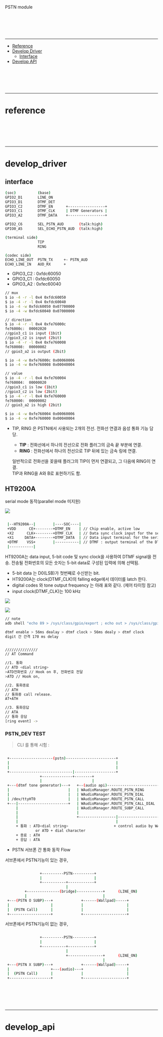 
PSTN module


<br/>  
<br/>  
<br/>  
<br/>  

<hr>


- [Reference](#reference)
- [Develop Driver](#develop-driver)
	- [Interface](#interface)
- [Develop API](#develop-api)

	

<br/>  
<br/>  
<br/>  
<br/>  

<hr>

# reference

<br/>  
<br/>  
<br/>  
<br/>  

<hr>

# develop_driver

## interface

```bash
(soc)          (base)
GPIO2_D1       LINE_ON
GPIO3_D1       DTMF_DET 
GPIO3_C2       DTMF_EN      +-----------------+
GPIO3_C1       DTMF_CLK     | DTMF Generators |
GPIO3_A2       DTMF_DATA    +-----------------+

GPIO2_C6       SEL_PSTN_AUD       (talk:high)
GPIO0_A5       SEL_ECHO_PSTN_AUD  (talk:high)

(terminal side)
               TIP
               RING

(codec side)  
ECHO_LINE_OUT  PSTN_TX     +- PSTN_AUD
ECHO_LINE_IN   AUD_RX      +
```

 - GPIO3_C2 : 0xfdc60050
 - GPIO3_C1 : 0xfdc60050
 - GPIO3_A2 : 0xfec60040

```bash
// mux
$ io -4 -r -l 0x4 0xfdc60050
$ io -4 -r -l 0x4 0xfdc60040
$ io -4 -w 0xfdc60050 0x07700000 
$ io -4 -w 0xfdc60040 0x07000000 

// direction
$ io -4 -r -l 0x4 0xfe76000c
fe76000c:  00002020
//gpio3_c1 is input (1bit) 
//gpio3_c2 is input (2bit)
$ io -4 -r -l 0x4 0xfe760008 
fe760008:  00000002 
// gpio3_a2 is output (2bit)

$ io -4 -w 0xfe76000c 0x00060006
$ io -4 -w 0xfe760008 0x00040004

// value
$ io -4 -r -l 0x4 0xfe760004
fe760004:  00000020
//gpio3_c1 is low (1bit) 
//gpio3_c2 is low (2bit)
$ io -4 -r -l 0x4 0xfe760000
fe760000:  00000002
// gpio3_a2 is high (2bit)

$ io -4 -w 0xfe760004 0x00060006
$ io -4 -w 0xfe760000 0x00040004
```

 - TIP, RING 은 PSTN에서 사용되는 2개의 전선. 
   전화선 연결과 음성 통화 기능 담당. 

   * **TIP** : 전화선에서 하나의 전선으로 전화 플러그의 금속 끝 부분에 연결.
   * **RING** : 전화선에서 하나의 전선으로 TIP 뒤에 있는 금속 링에 연결. 
   
   일반적으로 전화선을 꽂을때 플러그의 TIP이 먼저 연결되고, 그 다음에 RING이 연결.  
   TIP과 RING을 A와 B로 표현하기도 함.  
  
  
## HT9200A

 serial mode 동작(parallel mode 미지원)  

![](./images/PSTN_DEV_01.png)

```bash
 
 |--HT9200A--|        |----SOC----|
 +VDD      CE+--------+DTMF_EN    | // Chip enable, active low
 +X2      CLK+--------+DTMF_CLK   | // Data sync clock input for the serial mode
 +X1     DATA+--------+DTMF_DATA  | // Data input terminal for the serial mode
 +DTMF    VSS+        |-----------| // DTMF : output terminal of the DTMF signal
 |-----------|

```

 HT9200A는 data input, 5-bit code 및 sync clock을 사용하여 DTMF signal을 전송.
 전송될 전화번호의 모든 숫자는 5-bit data로 구성된 입력에 의해 선택됨.

 - 5-bit data 는 D0(LSB)가 첫번째로 수신받는 bit.
 - HT9200A는 clock(DTMF_CLK)의 falling edge에서 데이터를 latch 한다.
 - digital codes 와 tone output frequency 는 아래 표와 같다. (제어 타이밍 참고)
 - input clock(DTMF_CLK)는 100 kHz

![](./images/PSTN_DEV_02.png)

![](./images/PSTN_DEV_03.png)


```bash
// note
adb shell "echo 89 > /sys/class/gpio/export ; echo out > /sys/class/gpio/gpio89/direction ; echo 1 > /sys/class/gpio/gpio89/value"

dtmf enable > 56ms dealay > dtmf clock > 56ms dealy > dtmf clock
digit 간 간격 170 ms delay


///////////////
// AT Command

//1. 통화
// ATD <dial string>
>ATD전화번호 // Hook on 후, 전화번호 전달
>ATD // Hook on, 

//2. 통화종료
// ATH
// 통화중 call release.
AT+ATH

//3. 통화응답
// ATA
// 통화 응담
[ring event] -> 
```

### PSTN_DEV TEST

 > CLI 를 통해 시험 :

```bash

 +--------------------(pstn)-----------------------+
 |                                                 |
 |                                                 |
 +-----------------------------|-------------------+
                +--------------+--------+
                |                       |
 +---(dtmf tone generator)---+   +--(audio api)------------------------+
 |                           |   | WAudioManager.ROUTE_PSTN_RING       |
 |                           |   | WAudioManager.ROUTE_PSTN_DIAL       |
 | /dev/ttyHT0               |   | WAudioManager.ROUTE_PSTN_CALL       |
 +---|-----------------------+   | WAudioManager.ROUTE_PSTN_CALL_DIAL  |
     |                           | WAudioManager.ROUTE_SUBP_CALL       |	
     |                           |                                     |
     |                           +-----------------|-------------------+
     |                                             |
     + 통화 : ATD<dial string>                     + control audio by WAudioManager
	          or ATD + dial character
     + 종료 : ATH
     + 응답 : ATA


```


 - PSTN 서브폰 간 통화 동작 Flow
 
 서브폰에서 PSTN기능이 있는 경우,

```bash

                +----------PSTN----------+
                |                        |
                +-----------+------------+		  
                            |
         +---------------(bridge)------------+      (LINE_ON)
         |                                   |
 +---(PSTN O SUBP)---+             +------(Wallpad)-----+
 |                   |             |                    |
 |  (PSTN Call)      |             |                    |
 +-------------------+             +--------------------+

```

 서브폰에서 PSTN기능이 없는 경우,

```bash

                +----------PSTN----------+
                |                        |
                +-----------+------------+		  
                            |
                            +----------------+      (LINE_ON)
                                             |
 +---(PSTN X SUBP)---+             +------(Wallpad)-----+
 |                   +---(audio)---+                    |
 |  (PSTN Call)      |             |                    |
 +-------------------+             +--------------------+

```



<br/>  
<br/>  
<br/>  
<br/>  

<hr>

# develop_api


